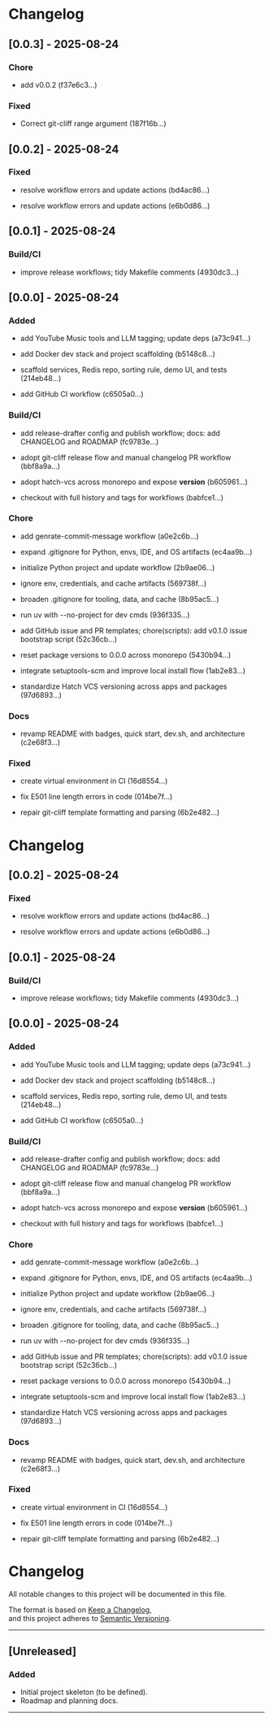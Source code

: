 # Changelog

## [0.0.3] - 2025-08-24



### Chore

- add v0.0.2 (f37e6c3…)



### Fixed

- Correct git-cliff range argument (187f16b…)



## [0.0.2] - 2025-08-24



### Fixed

- resolve workflow errors and update actions (bd4ac86…)

- resolve workflow errors and update actions (e6b0d86…)



## [0.0.1] - 2025-08-24



### Build/CI

- improve release workflows; tidy Makefile comments (4930dc3…)



## [0.0.0] - 2025-08-24



### Added

- add YouTube Music tools and LLM tagging; update deps (a73c941…)

- add Docker dev stack and project scaffolding (b5148c8…)

- scaffold services, Redis repo, sorting rule, demo UI, and tests (214eb48…)

- add GitHub CI workflow (c6505a0…)



### Build/CI

- add release-drafter config and publish workflow; docs: add CHANGELOG and ROADMAP (fc9783e…)

- adopt git-cliff release flow and manual changelog PR workflow (bbf8a9a…)

- adopt hatch-vcs across monorepo and expose __version__ (b605961…)

- checkout with full history and tags for workflows (babfce1…)



### Chore

- add genrate-commit-message workflow (a0e2c6b…)

- expand .gitignore for Python, envs, IDE, and OS artifacts (ec4aa9b…)

- initialize Python project and update workflow (2b9ae06…)

- ignore env, credentials, and cache artifacts (569738f…)

- broaden .gitignore for tooling, data, and cache (8b95ac5…)

- run uv with --no-project for dev cmds (936f335…)

- add GitHub issue and PR templates; chore(scripts): add v0.1.0 issue bootstrap script (52c36cb…)

- reset package versions to 0.0.0 across monorepo (5430b94…)

- integrate setuptools-scm and improve local install flow (1ab2e83…)

- standardize Hatch VCS versioning across apps and packages (97d6893…)



### Docs

- revamp README with badges, quick start, dev.sh, and architecture (c2e68f3…)



### Fixed

- create virtual environment in CI (16d8554…)

- fix E501 line length errors in code (014be7f…)

- repair git-cliff template formatting and parsing (6b2e482…)





# Changelog

## [0.0.2] - 2025-08-24



### Fixed

- resolve workflow errors and update actions (bd4ac86…)

- resolve workflow errors and update actions (e6b0d86…)



## [0.0.1] - 2025-08-24



### Build/CI

- improve release workflows; tidy Makefile comments (4930dc3…)



## [0.0.0] - 2025-08-24



### Added

- add YouTube Music tools and LLM tagging; update deps (a73c941…)

- add Docker dev stack and project scaffolding (b5148c8…)

- scaffold services, Redis repo, sorting rule, demo UI, and tests (214eb48…)

- add GitHub CI workflow (c6505a0…)



### Build/CI

- add release-drafter config and publish workflow; docs: add CHANGELOG and ROADMAP (fc9783e…)

- adopt git-cliff release flow and manual changelog PR workflow (bbf8a9a…)

- adopt hatch-vcs across monorepo and expose __version__ (b605961…)

- checkout with full history and tags for workflows (babfce1…)



### Chore

- add genrate-commit-message workflow (a0e2c6b…)

- expand .gitignore for Python, envs, IDE, and OS artifacts (ec4aa9b…)

- initialize Python project and update workflow (2b9ae06…)

- ignore env, credentials, and cache artifacts (569738f…)

- broaden .gitignore for tooling, data, and cache (8b95ac5…)

- run uv with --no-project for dev cmds (936f335…)

- add GitHub issue and PR templates; chore(scripts): add v0.1.0 issue bootstrap script (52c36cb…)

- reset package versions to 0.0.0 across monorepo (5430b94…)

- integrate setuptools-scm and improve local install flow (1ab2e83…)

- standardize Hatch VCS versioning across apps and packages (97d6893…)



### Docs

- revamp README with badges, quick start, dev.sh, and architecture (c2e68f3…)



### Fixed

- create virtual environment in CI (16d8554…)

- fix E501 line length errors in code (014be7f…)

- repair git-cliff template formatting and parsing (6b2e482…)





# Changelog

All notable changes to this project will be documented in this file.

The format is based on [Keep a Changelog](https://keepachangelog.com/en/1.1.0/),  
and this project adheres to [Semantic Versioning](https://semver.org/spec/v2.0.0.html).

---

## [Unreleased]

### Added

- Initial project skeleton (to be defined).
- Roadmap and planning docs.

---
